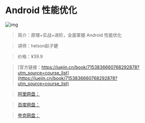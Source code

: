 # Android 性能优化

![img](../../assets/e41f70862e4b48b3b39f53fc7cfa40da~tplv-k3u1fbpfcp-no-mark:280:280:200:280.png)

> 简介：原理+实战+进阶，全面掌握 Android 性能优化

> 讲师：helson赵子健

> 价格：¥39.9

> [官方链接：https://juejin.cn/book/7153836660768292878?utm_source=course_list](https://juejin.cn/book/7153836660768292878?utm_source=course_list)

> [阿里网盘：]()

> [百度网盘：]()

> [夸克网盘：]()
